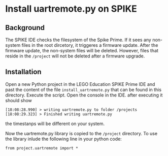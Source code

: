 # Install uartremote.py on SPIKE
## Background
The SPIKE IDE checks the filesystem of the Spike Prime. If it sees any non-system files in the root dircetory, it triggeres a firmware update. After the firmware update, the non-system files will be deleted. However, files that reside in the `/project`  will not be deleted after a firmware upgrade.
## Installation
Open a new Python project in the LEGO Education SPIKE Prime IDE and past the content of the file `install_uartremote.py` that can be found in this directory. Execute the script. Open the console in the IDE. after executing it should show

```
[18:08:28.990] > writing uartremote.py to folder /projects
[18:08:29.323] > Finished writing uartremote.py
```

the timestanps will be different on your system.

Now the uartremote.py library is copied to the `/project` directory. To use the library inlude the following line in your python code:

```from project.uartremote import *```
